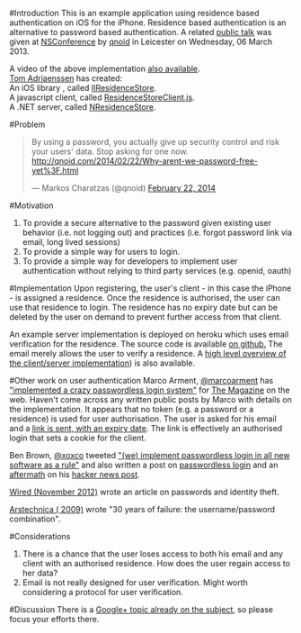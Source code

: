 #Introduction
This is an example application using residence based authentication on iOS for the iPhone.
Residence based authentication is an alternative to password based authentication.
A related [public talk][2] was given at [NSConference][3] by [qnoid][18] in Leicester on Wednesday, 06 March 2013.  

A video of the above implementation [also available][17].  
[Tom Adriaenssen][20] has created:  
An iOS library , called [IIResidenceStore][19].    
A javascript client, called [ResidenceStoreClient.js][22].    
A .NET server, called [NResidenceStore][21].    

#Problem
<blockquote class="twitter-tweet" lang="en"><p>By using a password, you actually give up security control and risk your users&#39; data. Stop asking for one now. <a href="http://qnoid.com/2014/02/22/Why-arent-we-password-free-yet%3F.html">http://qnoid.com/2014/02/22/Why-arent-we-password-free-yet%3F.html</a></p>&mdash; Markos Charatzas (@qnoid) <a href="https://twitter.com/qnoid/statuses/437322924736131072">February 22, 2014</a></blockquote>
<script async src="//platform.twitter.com/widgets.js" charset="utf-8"></script>

#Motivation
1. To provide a secure alternative to the password given existing user behavior (i.e. not logging out) and practices (i.e. forgot password link via email, long lived sessions)
2. To provide a simple way for users to login.
3. To provide a simple way for developers to implement user authentication without relying to third party services (e.g. openid, oauth)

#Implementation
Upon registering, the user's client - in this case the iPhone - is assigned a residence. 
Once the residence is authorised, the user can use that residence to login.
The residence has no expiry date but can be deleted by the user on demand to prevent further access from that client.

An example server implementation is deployed on heroku which uses email verification for the residence. The source code is available [on github.][4] The email merely allows the user to verify a residence. 
A [high level overview of the client/server implementation][1]) is also available.

#Other work on user authentication
Marco Arment, [@marcoarment][15] has ["implemented a crazy passwordless login system"][5] for [The Magazine][6] on the web.
Haven't come across any written public posts by Marco with details on the implementation. 
It appears that no token (e.g. a password or a residence) is used for user authorisation. The user is asked for his email and a [link is sent, with an expiry date][9].
The link is effectively an authorised login that sets a cookie for the client.

Ben Brown, [@xoxco][16] tweeted ["(we) implement passwordless login in all new software as a rule"][7] and also written a post on [passwordless login][8] and an [aftermath][10] on his [hacker news post][11].

[Wired (November 2012)][12] wrote an article on passwords and identity theft.

[Arstechnica ( 2009)][13] wrote "30 years of failure: the username/password combination".

#Considerations
1. There is a chance that the user loses access to both his email and any client with an authorised residence. How does the user regain access to her data?
2. Email is not really designed for user verification. Might worth considering a protocol for user verification.

#Discussion
There is a [Google+ topic already on the subject][14], so please focus your efforts there.

[1]: https://speakerdeck.com/qnoid/user-identity
[2]: https://speakerdeck.com/qnoid/user-identity-nsconference-2013
[3]: http://nsconference.com
[4]: https://github.com/qnoid/user_identity
[5]: http://www.marco.org/2013/02/24/the-magazine-sharing
[6]: http://the-magazine.org
[7]: https://twitter.com/xoxco/status/308607506387714048
[8]: http://notes.xoxco.com/post/27999787765/is-it-time-for-password-less-login
[9]: http://ge.tt/9jpk8Ca/v/0
[10]: http://notes.xoxco.com/post/28288684632/more-on-password-less-login
[11]: http://news.ycombinator.com/item?id=4308190
[12]: http://www.wired.com/gadgetlab/2012/11/ff-mat-honan-password-hacker/all/
[13]: http://arstechnica.com/business/2009/10/30-years-of-failure-the-user-namepassword-combination/
[14]: https://plus.google.com/116431322187209993066/posts/XWbTmuxr921
[15]: https://twitter.com/marcoarment
[16]: https://twitter.com/xoxco
[17]: http://www.youtube.com/watch?v=_9Zu-AHhXyo
[18]: http://www.qnoid.com
[19]: https://github.com/Inferis/IIResidenceStore
[20]: https://github.com/Inferis
[21]: https://github.com/Inferis/NResidenceStore
[22]: https://github.com/Inferis/ResidenceStoreClient.js
